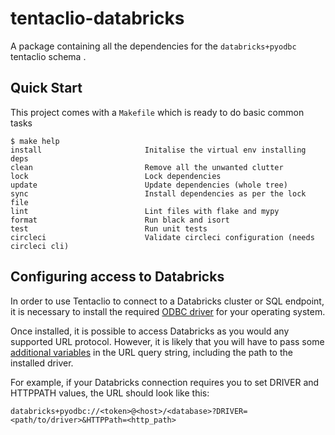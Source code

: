
# tentaclio-databricks

A package containing all the dependencies for the `databricks+pyodbc` tentaclio schema .

## Quick Start

This project comes with a `Makefile` which is ready to do basic common tasks

```
$ make help
install                       Initalise the virtual env installing deps
clean                         Remove all the unwanted clutter
lock                          Lock dependencies
update                        Update dependencies (whole tree)
sync                          Install dependencies as per the lock file
lint                          Lint files with flake and mypy
format                        Run black and isort
test                          Run unit tests
circleci                      Validate circleci configuration (needs circleci cli)
```

## Configuring access to Databricks

In order to use Tentaclio to connect to a Databricks cluster or SQL endpoint, it is necessary to install the required
[ODBC driver](https://databricks.com/spark/odbc-drivers-download) for your operating system.

Once installed, it is possible to access Databricks as you would any supported URL protocol. However,
it is likely that you will have to pass some [additional variables](https://docs.databricks.com/integrations/bi/jdbc-odbc-bi.html)
in the URL query string, including the path to the installed driver.

For example, if your Databricks connection requires you to set DRIVER and HTTPPATH values,
the URL should look like this:

```
databricks+pyodbc://<token>@<host>/<database>?DRIVER=<path/to/driver>&HTTPPath=<http_path>
```
